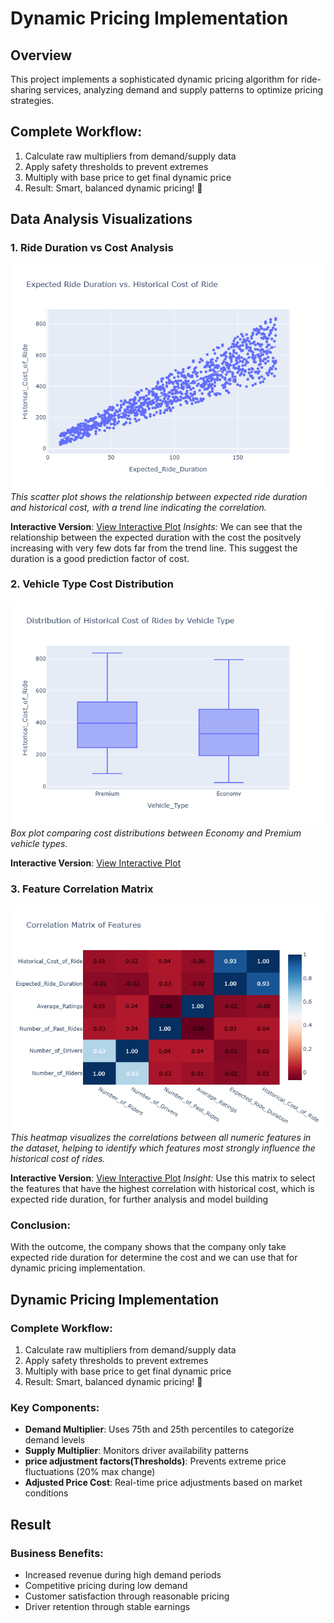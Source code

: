 # Dynamic Pricing Implementation

## Overview
This project implements a sophisticated dynamic pricing algorithm for ride-sharing services, analyzing demand and supply patterns to optimize pricing strategies.

## Complete Workflow:
1. Calculate raw multipliers from demand/supply data
2. Apply safety thresholds to prevent extremes
3. Multiply with base price to get final dynamic price
4. Result: Smart, balanced dynamic pricing! 🎯

## Data Analysis Visualizations

### 1. Ride Duration vs Cost Analysis
![Scatter Plot](plots/scatter_plot.png)
*This scatter plot shows the relationship between expected ride duration and historical cost, with a trend line indicating the correlation.*

**Interactive Version**: [View Interactive Plot](plots/Expected_Ride_Duration_vs_Historical_Cost_of_Ride.html)
*Insights:* We can see that the relationship between the expected duration with the cost the positvely increasing with very few dots far from the trend line. This suggest the duration is a good prediction factor of cost.

### 2. Vehicle Type Cost Distribution
![Box Plot](plots/box_plot.png)
*Box plot comparing cost distributions between Economy and Premium vehicle types.*

**Interactive Version**: [View Interactive Plot](plots/Distribution_of_Historical_Cost_of_Rides_by_Vehicle_Type.html)

### 3. Feature Correlation Matrix
![Correlation Matrix](plots/correlation_heatmap.png)
*This heatmap visualizes the correlations between all numeric features in the dataset, helping to identify which features most strongly influence the historical cost of rides.*

**Interactive Version**: [View Interactive Plot](plots/Correlation_Matrix_of_Features.html)
*Insight:* Use this matrix to select the features that have the highest correlation with historical cost, which is expected ride duration, for further analysis and model building

### Conclusion:
With the outcome, the company shows that the company only take expected ride duration for determine the cost and we can use that for dynamic pricing implementation. 

## Dynamic Pricing Implementation

### Complete Workflow:
1. Calculate raw multipliers from demand/supply data
2. Apply safety thresholds to prevent extremes
3. Multiply with base price to get final dynamic price
4. Result: Smart, balanced dynamic pricing! 🎯

### Key Components:
- **Demand Multiplier**: Uses 75th and 25th percentiles to categorize demand levels
- **Supply Multiplier**: Monitors driver availability patterns
- **price adjustment factors(Thresholds)**: Prevents extreme price fluctuations (20% max change)
- **Adjusted Price Cost**: Real-time price adjustments based on market conditions

## Result
### Business Benefits:
- Increased revenue during high demand periods
- Competitive pricing during low demand
- Customer satisfaction through reasonable pricing
- Driver retention through stable earnings